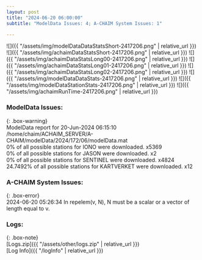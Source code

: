 ```yaml
---
layout: post
title: "2024-06-20 06:00:00"
subtitle: "ModelData Issues: 4; A-CHAIM System Issues: 1"

---
```


![]({{ "/assets/img/modelDataDataStatsShort-2417206.png" | relative_url }})
![]({{ "/assets/img/achaimDataStatsShort-2417206.png" | relative_url }})
![]({{ "/assets/img/achaimDataStatsLong00-2417206.png" | relative_url }})
![]({{ "/assets/img/achaimDataStatsLong01-2417206.png" | relative_url }})
![]({{ "/assets/img/achaimDataStatsLong02-2417206.png" | relative_url }})
![]({{ "/assets/img/modelDataDataStats-2417206.png" | relative_url }})
![]({{ "/assets/img/modelDataStationStats-2417206.png" | relative_url }})
![]({{ "/assets/img/achaimRunTime-2417206.png" | relative_url }})


### ModelData Issues:  
  
{: .box-warning}  
 ModelData report for 20-Jun-2024 06:15:10   
 /home/chaim/ACHAIM_SERVER/A-CHAIM/modelData/2024/172/06/modelData.mat   
 0% of all possible stations for IONO were downloaded. x5369   
 0% of all possible stations for JASON were downloaded. x2   
 0% of all possible stations for SENTINEL were downloaded. x4824   
 24.7492% of all possible stations for KARTVERKET were downloaded. x12   
  
### A-CHAIM System Issues:  
  
{: .box-error}  
2024-06-20 05:26:34 In repelem(v, N), N must be a scalar or a vector of length equal to v.  

### Logs:  
  
{: .box-note}  
[Logs.zip]({{ "/assets/other/logs.zip" | relative_url }})  
[Log Info]({{ "/logInfo" | relative_url }})  
